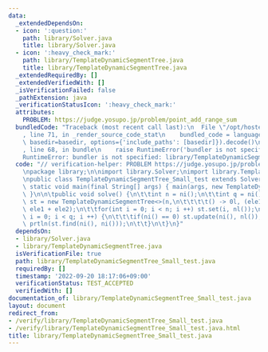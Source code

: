 ```yaml
---
data:
  _extendedDependsOn:
  - icon: ':question:'
    path: library/Solver.java
    title: library/Solver.java
  - icon: ':heavy_check_mark:'
    path: library/TemplateDynamicSegmentTree.java
    title: library/TemplateDynamicSegmentTree.java
  _extendedRequiredBy: []
  _extendedVerifiedWith: []
  _isVerificationFailed: false
  _pathExtension: java
  _verificationStatusIcon: ':heavy_check_mark:'
  attributes:
    PROBLEM: https://judge.yosupo.jp/problem/point_add_range_sum
  bundledCode: "Traceback (most recent call last):\n  File \"/opt/hostedtoolcache/Python/3.10.7/x64/lib/python3.10/site-packages/onlinejudge_verify/documentation/build.py\"\
    , line 71, in _render_source_code_stat\n    bundled_code = language.bundle(stat.path,\
    \ basedir=basedir, options={'include_paths': [basedir]}).decode()\n  File \"/opt/hostedtoolcache/Python/3.10.7/x64/lib/python3.10/site-packages/onlinejudge_verify/languages/user_defined.py\"\
    , line 68, in bundle\n    raise RuntimeError('bundler is not specified: {}'.format(str(path)))\n\
    RuntimeError: bundler is not specified: library/TemplateDynamicSegmentTree_Small_test.java\n"
  code: "// verification-helper: PROBLEM https://judge.yosupo.jp/problem/point_add_range_sum\n\
    \npackage library;\n\nimport library.Solver;\nimport library.TemplateDynamicSegmentTree;\n\
    \npublic class TemplateDynamicSegmentTree_Small_test extends Solver {\n\tpublic\
    \ static void main(final String[] args) { main(args, new TemplateDynamicSegmentTree_Small_test());\
    \ }\n\n\tpublic void solve() {\n\t\tint n = ni();\n\t\tint q = ni();\n\t\tTemplateDynamicSegmentTree<Long>\
    \ st = new TemplateDynamicSegmentTree<>(n,\n\t\t\t\t() -> 0l, (ele1, ele2) ->\
    \ ele1 + ele2);\n\t\tfor(int i = 0; i < n; i ++) st.set(i, nl());\n\t\tfor(int\
    \ i = 0; i < q; i ++) {\n\t\t\tif(ni() == 0) st.update(ni(), nl());\n\t\t\telse\
    \ prtln(st.find(ni(), ni()));\n\t\t}\n\t}\n}"
  dependsOn:
  - library/Solver.java
  - library/TemplateDynamicSegmentTree.java
  isVerificationFile: true
  path: library/TemplateDynamicSegmentTree_Small_test.java
  requiredBy: []
  timestamp: '2022-09-20 18:17:06+09:00'
  verificationStatus: TEST_ACCEPTED
  verifiedWith: []
documentation_of: library/TemplateDynamicSegmentTree_Small_test.java
layout: document
redirect_from:
- /verify/library/TemplateDynamicSegmentTree_Small_test.java
- /verify/library/TemplateDynamicSegmentTree_Small_test.java.html
title: library/TemplateDynamicSegmentTree_Small_test.java
---
```

